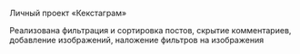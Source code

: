 Личный проект «Кекстаграм»

Реализована фильтрация и сортировка постов, скрытие комментариев, добавление изображений, наложение фильтров на изображения
